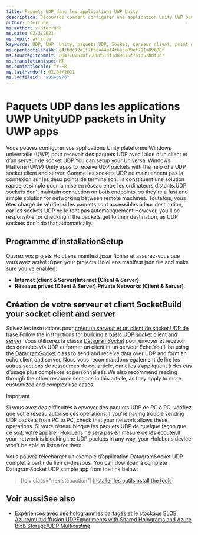 ```yaml
---
title: Paquets UDP dans les applications UWP Unity
description: Découvrez comment configurer une application Unity UWP pour envoyer et recevoir des paquets UDP sur un réseau sécurisé.
author: hferrone
ms.author: v-hferrone
ms.date: 02/3/2021
ms.topic: article
keywords: UDP, UWP, Unity, paquets UDP, Socket, serveur client, point de terminaison, mise en réseau, ordinateur distant, DatagramSocket, exemple, .net
ms.openlocfilehash: e4fbdc12a1f7fbca44e14f6ace89ef791a09608f
ms.sourcegitcommit: 8647702638f7600c51df1d89d76c761b52bdf0d7
ms.translationtype: MT
ms.contentlocale: fr-FR
ms.lasthandoff: 02/04/2021
ms.locfileid: "99566976"
---
```

# <a name="udp-packets-in-unity-uwp-apps"></a><span data-ttu-id="a6d23-104">Paquets UDP dans les applications UWP Unity</span><span class="sxs-lookup"><span data-stu-id="a6d23-104">UDP packets in Unity UWP apps</span></span>

<span data-ttu-id="a6d23-105">Vous pouvez configurer vos applications Unity plateforme Windows universelle (UWP) pour recevoir des paquets UDP avec l’aide d’un client et d’un serveur de socket UDP.</span><span class="sxs-lookup"><span data-stu-id="a6d23-105">You can setup your Universal Windows Platform (UWP) Unity apps to receive UDP packets with the help of a UDP socket client and server.</span></span> <span data-ttu-id="a6d23-106">Comme les sockets UDP ne maintiennent pas la connexion sur les deux points de terminaison, ils constituent une solution rapide et simple pour la mise en réseau entre les ordinateurs distants.</span><span class="sxs-lookup"><span data-stu-id="a6d23-106">UDP sockets don't maintain connection on both endpoints, so they're a fast and simple solution for networking between remote machines.</span></span> <span data-ttu-id="a6d23-107">Toutefois, vous êtes chargé de vérifier si les paquets sont accessibles à leur destination, car les sockets UDP ne le font pas automatiquement.</span><span class="sxs-lookup"><span data-stu-id="a6d23-107">However, you'll be responsible for checking if the packets get to their destination, as UDP sockets don't do that automatically.</span></span>

## <a name="setup"></a><span data-ttu-id="a6d23-108">Programme d’installation</span><span class="sxs-lookup"><span data-stu-id="a6d23-108">Setup</span></span>

<span data-ttu-id="a6d23-109">Ouvrez vos projets HoloLens manifest.jssur fichier et assurez-vous que vous avez activé :</span><span class="sxs-lookup"><span data-stu-id="a6d23-109">Open your projects HoloLens manifest.json file and make sure you've enabled:</span></span>
* <span data-ttu-id="a6d23-110">**Internet (client & Server)**</span><span class="sxs-lookup"><span data-stu-id="a6d23-110">**Internet (Client & Server)**</span></span> 
* <span data-ttu-id="a6d23-111">**Réseaux privés (Client & Server)**.</span><span class="sxs-lookup"><span data-stu-id="a6d23-111">**Private Networks (Client & Server)**.</span></span>

## <a name="build-your-socket-client-and-server"></a><span data-ttu-id="a6d23-112">Création de votre serveur et client Socket</span><span class="sxs-lookup"><span data-stu-id="a6d23-112">Build your socket client and server</span></span> 

<span data-ttu-id="a6d23-113">Suivez les instructions pour [créer un serveur et un client de socket UDP de base](https://docs.microsoft.com/windows/uwp/networking/sockets#build-a-basic-udp-socket-client-and-server).</span><span class="sxs-lookup"><span data-stu-id="a6d23-113">Follow the instructions for [building a basic UDP socket client and server](https://docs.microsoft.com/windows/uwp/networking/sockets#build-a-basic-udp-socket-client-and-server).</span></span> <span data-ttu-id="a6d23-114">Vous utiliserez la classe [DatagramSocket](https://docs.microsoft.com/uwp/api/Windows.Networking.Sockets.DatagramSocket) pour envoyer et recevoir des données via UDP et former un client et un serveur Echo.</span><span class="sxs-lookup"><span data-stu-id="a6d23-114">You'll be using the [DatagramSocket](https://docs.microsoft.com/uwp/api/Windows.Networking.Sockets.DatagramSocket) class to send and receive data over UDP and form an echo client and server.</span></span> <span data-ttu-id="a6d23-115">Nous vous recommandons également de lire les autres sections de ressources de cet article, car elles s’appliquent à des cas d’usage plus complexes et personnalisés.</span><span class="sxs-lookup"><span data-stu-id="a6d23-115">We also recommend reading through the other resource sections in this article, as they apply to more customized and complex use cases.</span></span> 

> [!IMPORTANT]
> <span data-ttu-id="a6d23-116">Si vous avez des difficultés à envoyer des paquets UDP de PC à PC, vérifiez que votre réseau autorise ces opérations.</span><span class="sxs-lookup"><span data-stu-id="a6d23-116">If you're having trouble sending UDP packets from PC to PC, check that your network allows these operations.</span></span> <span data-ttu-id="a6d23-117">Si votre réseau bloque les paquets UDP de quelque façon que ce soit, votre appareil HoloLens ne sera pas en mesure de les écouter.</span><span class="sxs-lookup"><span data-stu-id="a6d23-117">If your network is blocking the UDP packets in any way, your HoloLens device won't be able to listen for them.</span></span>

<span data-ttu-id="a6d23-118">Vous pouvez télécharger un exemple d’application DatagramSocket UDP complet à partir du lien ci-dessous :</span><span class="sxs-lookup"><span data-stu-id="a6d23-118">You can download a complete DatagramSocket UDP sample app from the link below:</span></span>

> [!div class="nextstepaction"]
> [<span data-ttu-id="a6d23-119">Installer les outils</span><span class="sxs-lookup"><span data-stu-id="a6d23-119">Install the tools</span></span>](https://docs.microsoft.com/samples/microsoft/windows-universal-samples/datagramsocket/)

## <a name="see-also"></a><span data-ttu-id="a6d23-120">Voir aussi</span><span class="sxs-lookup"><span data-stu-id="a6d23-120">See also</span></span> 
* [<span data-ttu-id="a6d23-121">Expériences avec des hologrammes partagés et le stockage BLOB Azure/multidiffusion UDP</span><span class="sxs-lookup"><span data-stu-id="a6d23-121">Experiments with Shared Holograms and Azure Blob Storage/UDP Multicasting</span></span>](https://mtaulty.com/2017/12/29/experiments-with-shared-holograms-and-azure-blob-storage-udp-multicasting-part-1/)